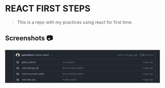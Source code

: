 # REACT FIRST STEPS

> This is a repo with my practices using react for first time.

## Screenshots :camera:

![principal](docs/principal.png)
